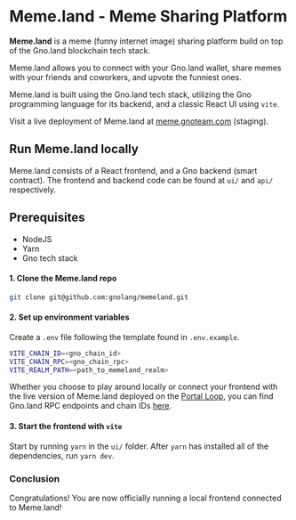 # Meme.land - Meme Sharing Platform

**Meme.land** is a meme (funny internet image) sharing platform build on top 
of the Gno.land blockchain tech stack.

Meme.land allows you to connect with your Gno.land wallet, share memes with your 
friends and coworkers, and upvote the funniest ones.

Meme.land is built using the Gno.land tech stack, utilizing the Gno programming
language for its backend, and a classic React UI using `vite`.

Visit a live deployment of Meme.land at [meme.gnoteam.com](https://meme.gnoteam.com) (staging).

## Run Meme.land locally

Meme.land consists of a React frontend, and a Gno backend (smart contract).
The frontend and backend code can be found at `ui/` and `api/` respectively.

## Prerequisites
- NodeJS
- Yarn
- Gno tech stack


#### 1. Clone the Meme.land repo

```bash
git clone git@github.com:gnolang/memeland.git 
```

#### 2. Set up environment variables

Create a `.env` file following the template found in `.env.example`.

```bash
VITE_CHAIN_ID=<gno_chain_id>
VITE_CHAIN_RPC=<gno_chain_rpc>
VITE_REALM_PATH=<path_to_memeland_realm>
```

Whether you choose to play around locally or connect your frontend with the live
version of Meme.land deployed on the [Portal Loop](https://docs.gno.land/concepts/portal-loop),
you can find Gno.land RPC endpoints and chain IDs [here](https://docs.gno.land/reference/rpc-endpoints/).


#### 3. Start the frontend with `vite`

Start by running `yarn` in the `ui/` folder. After `yarn` has installed all of 
the dependencies, run `yarn dev`.


### Conclusion

Congratulations! You are now officially running a local frontend connected to 
Meme.land!





